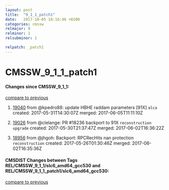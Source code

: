 ```yaml
---
layout: post
title:  "9_1_1_patch1"
date:   2017-10-05 18:16:46 +0200
categories: cmssw
relmajor: 9
relminor: 1
relsubminor: 1

relpatch: _patch1
---
```


# CMSSW_9_1_1_patch1
#### Changes since CMSSW_9_1_1:
[compare to previous](https://github.com/cms-sw/cmssw/compare/CMSSW_9_1_1...CMSSW_9_1_1_patch1)



1. [19040](http://github.com/cms-sw/cmssw/pull/19040)  from @kpedro88: update HBHE raddam parameters [91X] `alca`  created: 2017-05-31T14:30:07Z merged: 2017-06-05T11:11:10Z

1. [19026](http://github.com/cms-sw/cmssw/pull/19026)  from @clelange: PR #18236 backport to 91X `reconstruction`  `upgrade`  created: 2017-05-30T21:37:47Z merged: 2017-06-02T16:36:22Z

1. [18956](http://github.com/cms-sw/cmssw/pull/18956)  from @jhgoh: Backport: RPCRecHits nan protection  `reconstruction`  created: 2017-05-26T01:30:46Z merged: 2017-06-02T16:35:36Z

#### CMSDIST Changes between Tags REL/CMSSW_9_1_1/slc6_amd64_gcc530 and REL/CMSSW_9_1_1_patch1/slc6_amd64_gcc530:
[compare to previous](https://github.com/cms-sw/cmsdist/compare/REL/CMSSW_9_1_1/slc6_amd64_gcc530...REL/CMSSW_9_1_1_patch1/slc6_amd64_gcc530)


